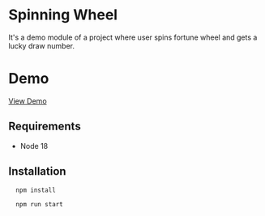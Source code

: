 
# Spinning Wheel

It's a demo module of a project where user spins fortune wheel and gets a lucky draw number.

# Demo

[View Demo](https://spinning-wheel-4d165.web.app)

## Requirements
- Node 18

## Installation

```bash
  npm install
```
```bash
  npm run start
```

